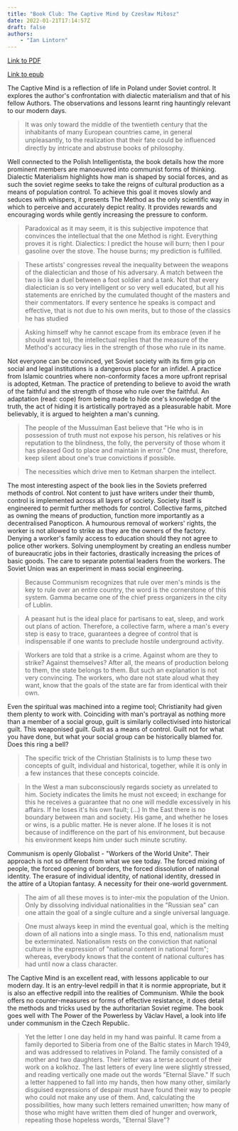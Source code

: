 ```yaml
---
title: "Book Club: The Captive Mind by Czesław Miłosz"
date: 2022-01-21T17:14:57Z
draft: false
authors: 
    - "Ian Lintorn"
---
```


[Link to PDF](/books/the_captive_mind.pdf)

[Link to epub](/books/the_captive_mind.epub)

The Captive Mind is a reflection of life in Poland under Soviet control. It explores the author's confrontation with dialectic materialism and that of his fellow Authors. The observations and lessons learnt ring hauntingly relevant to our modern days.

>It was only toward the middle of the twentieth century that the inhabitants of many European countries came, in general unpleasantly, to the realization that their fate could be inﬂuenced directly by intricate and abstruse books of philosophy.

Well connected to the Polish Intelligentista, the book details how the more prominent members are manoeuvred into communist forms of thinking. Dialectic Materialism highlights how man is shaped by social forces, and as such the soviet regime seeks to take the reigns of cultural production as a means of population control. To achieve this goal it moves slowly and seduces with whispers, it presents The Method as the only scientific way in which to perceive and accurately depict reality. It provides rewards and encouraging words while gently increasing the pressure to conform.

>Paradoxical as it may seem, it is this subjective impotence that convinces the intellectual that the one Method is right. Everything proves it is right. Dialectics: I predict the house will burn; then I pour gasoline over the stove. The house burns; my prediction is fulfilled.

>These artists' congresses reveal the inequality between the weapons of the dialectician and those of his adversary. A match between the two is like a duel between a foot soldier and a tank. Not that every dialectician is so very intelligent or so very well educated, but all his statements are enriched by the cumulated thought of the masters and their commentators. If every sentence he speaks is compact and eﬀective, that is not due to his own merits, but to those of the classics he has studied

>Asking himself why he cannot escape from its embrace (even if he should want to), the intellectual replies that the measure of the Method's accuracy lies in the strength of those who rule in its name.

Not everyone can be convinced, yet Soviet society with its firm grip on social and legal institutions is a dangerous place for an infidel. A practice from Islamic countries where non-conformity faces a more upfront reprisal is adopted, Ketman. The practice of pretending to believe to avoid the wrath of the faithful and the strength of those who rule over the faithful. An adaptation (read: cope) from being made to hide one's knowledge of the truth, the act of hiding it is artistically portrayed as a pleasurable habit. More believably, it is argued to heighten a man's cunning.

>The people of the Mussulman East believe that "He who is in possession of truth must not expose his person, his relatives or his reputation to the blindness, the folly, the perversity of those whom it has pleased God to place and maintain in error." One must, therefore, keep silent about one's true convictions if possible.

>The necessities which drive men to Ketman sharpen the intellect.

The most interesting aspect of the book lies in the Soviets preferred methods of control. Not content to just have writers under their thumb, control is implemented across all layers of society. Society itself is engineered to permit further methods for control. Collective farms, pitched as owning the means of production, function more importantly as a decentralised Panopticon. A humourous removal of workers' rights, the worker is not allowed to strike as they are the owners of the factory. Denying a worker's family access to education should they not agree to police other workers. Solving unemployment by creating an endless number of bureaucratic jobs in their factories, drastically increasing the prices of basic goods. The care to separate potential leaders from the workers. The Soviet Union was an experiment in mass social engineering.

>Because Communism recognizes that rule over men's minds is the key to rule over an entire country, the word is the cornerstone of this system. Gamma became one of the chief press organizers in the city of Lublin.

>A peasant hut is the ideal place for partisans to eat, sleep, and work out plans of action. Therefore, a collective farm, where a man's every step is easy to trace, guarantees a degree of control that is indispensable if one wants to preclude hostile underground activity.

>Workers are told that a strike is a crime. Against whom are they to strike? Against themselves? After all, the means of production belong to them, the state belongs to them. But such an explanation is not very convincing. The workers, who dare not state aloud what they want, know that the goals of the state are far from identical with their own.

Even the spiritual was machined into a regime tool; Christianity had given them plenty to work with. Coinciding with man's portrayal as nothing more than a member of a social group, guilt is similarly collectivised into historical guilt. This weaponised guilt. Guilt as a means of control. Guilt not for what you have done, but what your social group can be historically blamed for. Does this ring a bell?

>The specific trick of the Christian Stalinists is to lump these two concepts of guilt, individual and historical, together, while it is only in a few instances that these concepts coincide.

>In the West a man subconsciously regards society as unrelated to him. Society indicates the limits he must not exceed; in exchange for this he receives a guarantee that no one will meddle excessively in his affairs. If he loses it's his own fault; (...) In the East there is no boundary between man and society. His game, and whether he loses or wins, is a public matter. He is never alone. If he loses it is not because of indifference on the part of his environment, but because his environment keeps him under such minute scrutiny.

Communism is openly Globalist - "Workers of the World Unite". Their approach is not so different from what we see today. The forced mixing of people, the forced opening of borders, the forced dissolution of national identity. The erasure of individual identity, of national identity, dressed in the attire of a Utopian fantasy. A necessity for their one-world government.

>The aim of all these moves is to inter-mix the population of the Union. Only by dissolving individual nationalities in the "Russian sea" can one attain the goal of a single culture and a single universal language.

>One must always keep in mind the eventual goal, which is the melting down of all nations into a single mass. To this end, nationalism must be exterminated. Nationalism rests on the conviction that national culture is the expression of "national content in national form"; whereas, everybody knows that the content of national cultures has had until now a class character.

The Captive Mind is an excellent read, with lessons applicable to our modern day. It is an entry-level redpill in that it is normie appropriate, but it is also an effective redpill into the realities of Communism. While the book offers no counter-measures or forms of effective resistance, it does detail the methods and tricks used by the authoritarian Soviet regime. The book goes well with The Power of the Powerless by Václav Havel, a look into life under communism in the Czech Republic.

>Yet the letter I one day held in my hand was painful. It came from a family deported to Siberia from one of the Baltic states in March 1949, and was addressed to relatives in Poland. The family consisted of a mother and two daughters. Their letter was a terse account of their work on a kolkhoz. The last letters of every line were slightly stressed, and reading vertically one made out the words "Eternal Slave." If such a letter happened to fall into my hands, then how many other, similarly disguised expressions of despair must have found their way to people who could not make any use of them. And, calculating the possibilities, how many such letters remained unwritten; how many of those who might have written them died of hunger and overwork, repeating those hopeless words, "Eternal Slave"?
